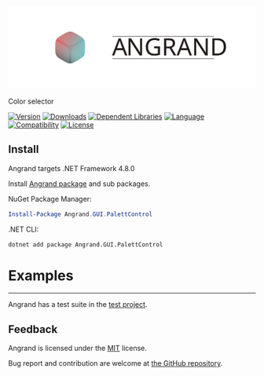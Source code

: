 ![Banner](https://raw.githubusercontent.com/sharpyr/Angrand/refs/heads/master/media/angrand-banner.svg)

Color selector

[![Version](https://img.shields.io/nuget/vpre/Angrand.GUI.PalettControl.svg)](https://www.nuget.org/packages/Angrand)
[![Downloads](https://img.shields.io/nuget/dt/Angrand.GUI.PalettControl.svg)](https://www.nuget.org/packages/Angrand)
[![Dependent Libraries](https://img.shields.io/librariesio/dependents/nuget/Angrand.GUI.PalettControl.svg?label=dependent%20libraries)](https://libraries.io/nuget/Angrand)
[![Language](https://img.shields.io/badge/language-C%23-blueviolet.svg)](https://dotnet.microsoft.com/learn/csharp)
[![Compatibility](https://img.shields.io/badge/compatibility-.NET%20Framework%204.8.0-indigo.svg)]()
[![License](https://img.shields.io/github/license/sharpyr/Angrand.GUI.PalettControl.svg)](https://github.com/sharpyr/Angrand/LICENSE)

## Install

Angrand targets .NET Framework 4.8.0

Install [Angrand package](https://www.nuget.org/packages/Angrand) and sub packages.

NuGet Package Manager:

```powershell
Install-Package Angrand.GUI.PalettControl
```

.NET CLI:

```shell
dotnet add package Angrand.GUI.PalettControl
```

>
# Examples
---------------------
Angrand has a test suite in the [test project](https://github.com/sharpyr/Angrand/tree/master/Angrand.GUI.PalettControlTest/Src).

## Feedback

Angrand is licensed under the [MIT](https://github.com/sharpyr/Angrand/LICENSE) license.

Bug report and contribution are welcome at [the GitHub repository](https://github.com/sharpyr/Angrand).


